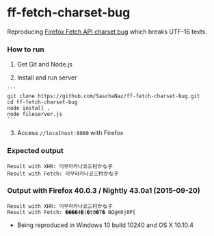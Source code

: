 # ff-fetch-charset-bug
Reproducing [Firefox Fetch API charset bug](https://bugzilla.mozilla.org/show_bug.cgi?id=1206751) which breaks UTF-16 texts.

### How to run

  1. Get Git and Node.js

  2. Install and run server

    ```
    git clone https://github.com/SaschaNaz/ff-fetch-charset-bug.git
    cd ff-fetch-charset-bug
    node install .
    node fileserver.js
    ```
  
  3. Access `//localhost:8080` with Firefox

### Expected output

```
Result with XHR: 미무라카나코三村かな子
Result with Fetch: 미무라카나코三村かな子
```

### Output with Firefox 40.0.3 / Nightly 43.0a1 (2015-09-20)

```
Result with XHR: 미무라카나코三村かな子
Result with Fetch: ����4�|�tΘ�T� NQgK0j0P[ 
```
* Being reproduced in Windows 10 build 10240 and OS X 10.10.4

